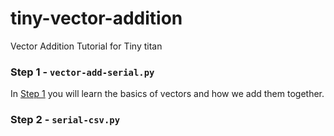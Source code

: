 tiny-vector-addition
====================

Vector Addition Tutorial for Tiny titan


### Step 1 - `vector-add-serial.py`
In [Step 1](http://github.com/robertdfrench/tiny-vector-addition/Step1) you will learn the basics of vectors and how we add them together.

### Step 2 - `serial-csv.py`
